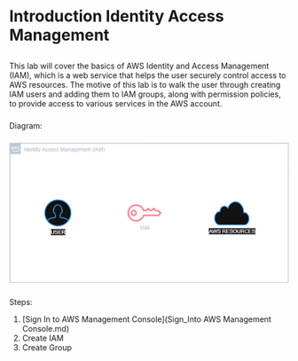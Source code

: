# Introduction Identity Access Management
##
This lab will cover the basics of AWS Identity and Access Management (IAM), which is a web service that helps the user securely control access to AWS resources. The motive of this lab is to walk the user through creating IAM users and adding them to IAM groups, along with permission policies, to provide access to various services in the AWS account.
###
Diagram:
###
![IAM Diagram](Images/Diagram/Introduction_IAM_Diagram.png)
###
Steps:
1. [Sign In to AWS Management Console](Sign_Into AWS Management Console.md)
2. Create IAM
3. Create Group

